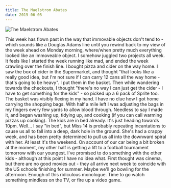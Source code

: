 ```yaml
---
title: The Maelstrom Abates
date: 2015-06-05
---
```


![The Maelstrom Abates](https://source.unsplash.com/y7GlIdTUOvo/1600x900)

This week has flown past in the way that immovable objects don't tend to - which sounds like a Douglas Adams line until you rewind back to my view of the week ahead on Monday morning, where/when pretty much everything looked like an immoveable object. I somehow juggled two projects all week. It feels like I started the week running like mad, and ended the week crawling over the finish line. I bought pizza and cider on the way home. I saw the box of cider in the Supermarket, and thought "that looks like a really good idea, but I'm not sure if I can carry 12 cans all the way home - that's going to be heavy". I put them in the basket. Then while wandering towards the checkouts, I thought "there's no way I can just get the cider - I have to get something for the kids" - so picked up a 6 pack of Sprite too. The basket was visibly flexing in my hand. I have no clue how I got home carrying the shopping bags. With half a mile left I was adjusting the bags in my fingers every few yards to allow blood through. Needless to say I made it, and began washing up, tidying up, and cooking (if you can call warming pizzas up cooking). The kids are in bed already. It's just heading towards 10pm. Well... I say "in bed", but Miss 14 is probably repeating incantations to cause us all to fall into a deep, dark hole in the ground. She's had a crappy week, and has been pretty determined to pull us all into the downward spiral with her. At least it's the weekend. On account of our car being a bit broken at the moment, my other half is getting a lift to a football tournament tomorrow with our youngest. I've promised to do something with the other kids - although at this point I have no idea what. First thought was cinema, but there are no good movies out - they all arrive next week to coincide with the US schools finishing for summer. Maybe we'll go bowling for the afternoon. Enough of this ridiculous monologue. Time to go watch something mindless on the TV, or fire up a video game.